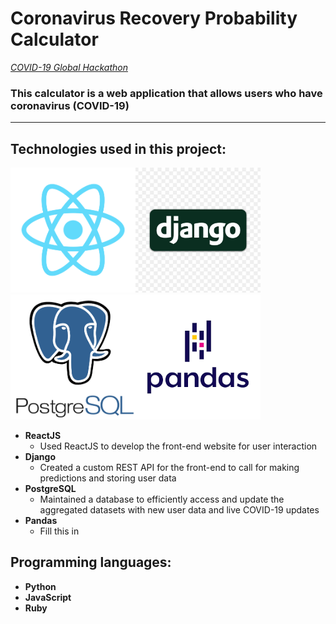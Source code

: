 # Coronavirus Recovery Probability Calculator

*[COVID-19 Global Hackathon](https://covid-global-hackathon.devpost.com/)*

### This calculator is a web application that allows users who have coronavirus (COVID-19)

---

## Technologies used in this project:
<img src="assets/img/ReactJS.png" alt="ReactJS" title="ReactJS" width="200px" height="200px"><img src="assets/img/Django.jpg" alt="Django" title="Django" width="200px" height="200px"><img src="assets/img/PostgreSQL.png" alt="PostgreSQL" title="PostgreSQL" width="200px" height="200px"><img src="assets/img/Pandas.png" alt="Pandas" title="Pandas" width="200px" height="200px">
* **ReactJS**
  * Used ReactJS to develop the front-end website for user interaction
* **Django**
  * Created a custom REST API for the front-end to call for making predictions and storing user data
* **PostgreSQL**
  * Maintained a database to efficiently access and update the aggregated datasets with new user data and live COVID-19 updates
* **Pandas**
  * Fill this in

## Programming languages:
* **Python**
* **JavaScript**
* **Ruby**
